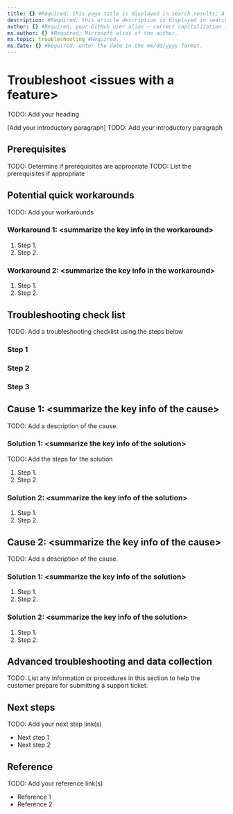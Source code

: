 ```yaml
---
title: {} #Required; this page title is displayed in search results; Always include the word "troubleshoot" in this line.
description: #Required; this article description is displayed in search results.
author: {} #Required; your GitHub user alias — correct capitalization is needed.
ms.author: {} #Required; Microsoft alias of the author.
ms.topic: troubleshooting #Required.
ms.date: {} #Required; enter the date in the mm/dd/yyyy format.
---
```



<!--
Remove all the comments in this template before you sign-off or merge to the 
main branch.

This template provides the basic structure of a general troubleshooting article pattern.
See the [how-to pattern](contribute-how-to-general-troubleshoot.md) in the pattern library.

We write general troubleshooting articles when a specific error message isn't known.
-->

<!-- 1. H1 -----------------------------------------------------------------------------

Required: The headline (H1) is the primary heading at the top of the article. Pick an H1 that 
clearly conveys what the content's about.

The heading of the general troubleshooting article should concisely describe the issue that the 
customer is trying to fix. Make sure to include the word **troubleshoot** somewhere in the H1 of 
the article to improve SEO.
-->

# Troubleshoot \<issues with a feature>
TODO: Add your heading

<!-- 2. Introductory paragraph ----------------------------------------------------------

Required: Lead with a light intro that describes, in customer-friendly language, what the 
customer will do. Answer the fundamental "why would I want to do this?" question. Keep it 
short.
Readers should have a clear idea of what they will do in this article after reading the 
introduction.
-->

[Add your introductory paragraph]
TODO: Add your introductory paragraph

<!-- 3. Prerequisites --------------------------------------------------------------------

Optional: If there are prerequisites for the task covered by the how-to guide, make 
**Prerequisites** your first H2 in the guide. The prerequisites H2 is never numbered.
Use clear and unambiguous language and use a unordered list format.
If there are specific versions of software a user needs, call out those versions (for example: 
Visual Studio 2019 or later).
It's OK to link to content to assist them before they begin.
-->

## Prerequisites
TODO: Determine if prerequisites are appropriate
TODO: List the prerequisites if appropriate

<!-- 4. Potential quick workarounds --------------------------------------------------------------------

Optional: An issue might be able to be temporarily resolved with a quick fix. If known, list any workarounds 
that can be implemented quickly to resolve the issue. Link to information about  longer-term solutions in the 
Solution section.--->

## Potential quick workarounds
TODO: Add your workarounds

### Workaround 1: \<summarize the key info in the workaround>

1. Step 1.
2. Step 2.

### Workaround 2: \<summarize the key info in the workaround>

1. Step 1.
2. Step 2.

<!-- 5. Troubleshooting check list --------------------------------------------------------------------

Required: Provide the guidance/instruction about how the customer can troubleshoot the issues and 
determine the cause of the issue.
-->

## Troubleshooting check list
TODO: Add a troubleshooting checklist using the steps below

### Step 1

### Step 2

### Step 3

<!-- 6. Cause/solution --------------------------------------------------------------------

Required: Provide a descriptive H2 for each root cause. H2 is helpful for SEO and the right-side 
navigation. To identify the issue and how to prevent it from happening again, the cause of the 
issue should be defined if known

Make sure that the H3 solution headings clearly state the intention of the Solution section. Each 
Solution section should have a short sentence that describes the steps that are about to be taken.
-->

## Cause 1: \<summarize the key info of the cause>
TODO: Add a description of the cause.

### Solution 1: \<summarize the key info of the solution>
TODO: Add the steps for the solution

1. Step 1.
2. Step 2.

### Solution 2: \<summarize the key info of the solution>

1. Step 1.
2. Step 2.

## Cause 2: \<summarize the key info of the cause>
TODO: Add a description of the cause.

### Solution 1: \<summarize the key info of the solution>

1. Step 1.
2. Step 2.

### Solution 2: \<summarize the key info of the solution>

1. Step 1.
2. Step 2.

<!--- 7. Advanced troubleshooting and data collection ----------------------------------------------

Optional: Include this section if advanced troubleshooting steps are needed and may require a call to 
support. List any information or procedures in this section to help the customer submit a support ticket.
--->

## Advanced troubleshooting and data collection

TODO: List any information or procedures in this section to help the customer prepare for submitting a support ticket.

<!--- 8. Next steps ----------------------------------------------

Optional: List any next steps that should be taken after the issue has been initially resolved. 
-->

## Next steps
TODO: Add your next step link(s)

- Next step 1
- Next step 2

<!--- 9. Reference ----------------------------------------------

Optional: -->

## Reference
TODO: Add your reference link(s)

- Reference 1
- Reference 2